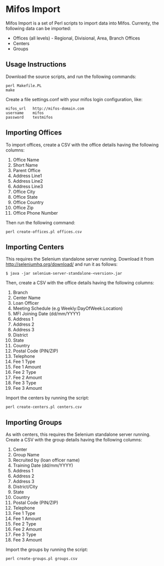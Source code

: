 Mifos Import
============

Mifos Import is a set of Perl scripts to import data into Mifos. Currenty, the
following data can be imported:

 * Offices (all levels) - Regional, Divisional, Area, Branch Offices
 * Centers
 * Groups

Usage Instructions
------------------

Download the source scripts, and run the following commands:

    perl Makefile.PL
    make 

Create a file settings.conf with your mifos login configuration, like:

    mifos_url   http://mifos-domain.com
    username    mifos
    password    testmifos

Importing Offices
-----------------

To import offices, create a CSV with the office details having the following
columns:

  1. Office Name
  1. Short Name
  1. Parent Office
  1. Address Line1
  1. Address Line2
  1. Address Line3
  1. Office City
  1. Office State
  1. Office Country
  1. Office Zip
  1. Office Phone Number

Then run the following command:

    perl create-offices.pl offices.csv

Importing Centers
-----------------

This requires the Selenium standalone server running. Download it from
http://seleniumhq.org/download/ and run it as follows:

    $ java -jar selenium-server-standalone-<version>.jar

Then, create a CSV with the office details having the following columns:

  1. Branch
  1. Center Name
  1. Loan Officer
  1. Meeting Schedule (e.g Weekly:DayOfWeek:Location)
  1. MFI Joining Date (dd/mm/YYYY)
  1. Address 1
  1. Address 2
  1. Address 3
  1. District
  1. State
  1. Country
  1. Postal Code (PIN/ZIP)
  1. Telephone
  1. Fee 1 Type
  1. Fee 1 Amount
  1. Fee 2 Type
  1. Fee 2 Amount
  1. Fee 3 Type
  1. Fee 3 Amount

Import the centers by running the script:

    perl create-centers.pl centers.csv

Importing Groups
----------------

As with centers, this requires the Selenium standalone server running. Create a
CSV with the group details having the following columns:

  1. Center
  1. Group Name
  1. Recruited by (loan officer name)
  1. Training Date (dd/mm/YYYY)
  1. Address 1
  1. Address 2
  1. Address 3
  1. District/City
  1. State
  1. Country
  1. Postal Code (PIN/ZIP)
  1. Telephone
  1. Fee 1 Type
  1. Fee 1 Amount
  1. Fee 2 Type
  1. Fee 2 Amount
  1. Fee 3 Type
  1. Fee 3 Amount

Import the groups by running the script:

    perl create-groups.pl groups.csv

